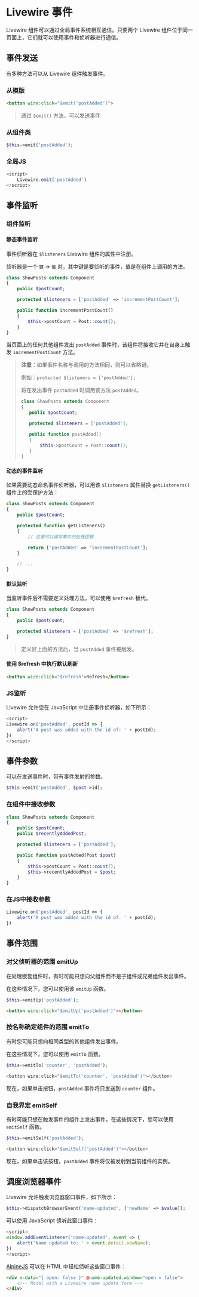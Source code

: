 # Livewire 事件

Livewire 组件可以通过全局事件系统相互通信。只要两个 Livewire 组件位于同一页面上，它们就可以使用事件和侦听器进行通信。



## 事件发送

有多种方法可以从 Livewire 组件触发事件。

### 从模版

```html
<button wire:click="$emit('postAdded')">
```
> 通过 `$emit()` 方法，可以发送事件

### 从组件类

```php
$this->emit('postAdded');
```

### 全局JS

```javascript
<script>
    Livewire.emit('postAdded')
</script>
```

## 事件监听

### 组件监听
#### 静态事件监听

事件侦听器在 `$listeners` Livewire 组件的属性中注册。

侦听器是一个 `键` -> `值` 对，其中键是要侦听的事件，值是在组件上调用的方法。

```php {5,7-10}
class ShowPosts extends Component
{
    public $postCount;

    protected $listeners = ['postAdded' => 'incrementPostCount'];

    public function incrementPostCount()
    {
        $this->postCount = Post::count();
    }
}
```

当页面上的任何其他组件发出 `postAdded` 事件时，该组件将接收它并在自身上触发 `incrementPostCount` 方法。

> **注意**：如果事件名称与调用的方法相同，则可以省略键。
>
> 例如：`protected $listeners = ['postAdded'];`
>
> 将在发出事件 `postAdded` 时调用该方法 `postAdded`。
>
> ```php
> class ShowPosts extends Component
> {
>    public $postCount;
>
>    protected $listeners = ['postAdded'];
>
>    public function postAdded()
>    {
>        $this->postCount = Post::count();
>    }
> }
> ```

#### 动态的事件监听
如果需要动态命名事件侦听器，可以用该 `$listeners` 属性替换 `getListeners()` 组件上的受保护方法：

```php
class ShowPosts extends Component
{
    public $postCount;

    protected function getListeners()
    {
        // 这里可以编写事件的处理逻辑

        return ['postAdded' => 'incrementPostCount'];
    }

    // ...
}
```

#### 默认监听

当监听事件后不需要定义处理方法，可以使用 `$refresh` 替代。

```php
class ShowPosts extends Component
{
    public $postCount;

    protected $listeners = ['postAdded' => '$refresh'];
}
```

> 定义好上面的方法后，当 `postAdded` 事件被触发。

#### 使用 $refresh 中执行默认刷新

```html
<button wire:click="$refresh">Refresh</button>
```


### JS监听

Livewire 允许您在 JavaScript 中注册事件侦听器，如下所示：

```javascript
<script>
Livewire.on('postAdded', postId => {
    alert('A post was added with the id of: ' + postId);
})
</script>
```
## 事件参数

可以在发送事件时，带有事件发射的参数。

```php
$this->emit('postAdded', $post->id);
```

### 在组件中接收参数

```php {8}
class ShowPosts extends Component
{
    public $postCount;
    public $recentlyAddedPost;

    protected $listeners = ['postAdded'];

    public function postAdded(Post $post)
    {
        $this->postCount = Post::count();
        $this->recentlyAddedPost = $post;
    }
}
```

### 在JS中接收参数

```javascript
Livewire.on('postAdded', postId => {
    alert('A post was added with the id of: ' + postId);
})
```

## 事件范围

### 对父侦听器的范围 emitUp

在处理嵌套组件时，有时可能只想向父组件而不是子组件或兄弟组件发出事件。

在这些情况下，您可以使用该 `emitUp` 函数。

```php
$this->emitUp('postAdded');
```

```html
<button wire:click="$emitUp('postAdded')"></button>
```

### 按名称确定组件的范围 emitTo

有时您可能只想向相同类型的其他组件发出事件。

在这些情况下，您可以使用 `emitTo` 函数。

```php
$this->emitTo('counter', 'postAdded');
```

```javascript
<button wire:click="$emitTo('counter', 'postAdded')"></button>
```

现在，如果单击按钮，`postAdded` 事件将只发送到 `counter` 组件。

### 自我界定 emitSelf

有时可能只想在触发事件的组件上发出事件。在这些情况下，您可以使用 `emitSelf` 函数。

```php
$this->emitSelf('postAdded');
```

```javascript
<button wire:click="$emitSelf('postAdded')"></button>
```

现在，如果单击该按钮，`postAdded` 事件将仅被发射到当前组件的实例。


## 调度浏览器事件

Livewire 允许触发浏览器窗口事件，如下所示：

```php
$this->dispatchBrowserEvent('name-updated', ['newName' => $value]);
```

可以使用 JavaScript 侦听此窗口事件：

```javascript {2}
<script>
window.addEventListener('name-updated', event => {
    alert('Name updated to: ' + event.detail.newName);
})
</script>
```

[AlpineJS](https://github.com/alpinejs/alpine) 可以在 HTML 中轻松侦听这些窗口事件：

```html {1}
<div x-data="{ open: false }" @name-updated.window="open = false">
    <!-- Modal with a Livewire name update form -->
</div>
```
